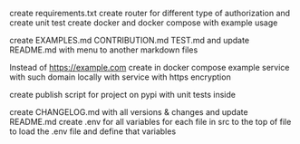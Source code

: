 create requirements.txt
create router for different type of authorization  and create unit test
create docker and docker compose with example usage

create EXAMPLES.md CONTRIBUTION.md TEST.md and update README.md with menu to another markdown files

Instead of https://example.com create in docker compose example service with such domain locally with service with https encryption

create publish script for project on pypi with unit tests inside

create CHANGELOG.md with all versions & changes and update README.md
create .env for all variables for each file in src to the top of file to load the .env file and define that variables